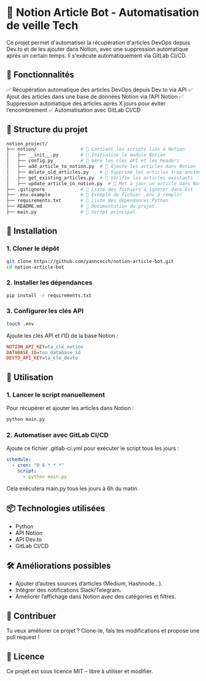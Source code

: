 # 🚀 Notion Article Bot - Automatisation de veille Tech
Ce projet permet d'automatiser la récupération d'articles DevOps depuis Dev.to et de les ajouter dans Notion, avec une suppression automatique après un certain temps. Il s'exécute automatiquement via GitLab CI/CD.

## 📌 Fonctionnalités
✅ Récupération automatique des articles DevOps depuis Dev.to via API
✅ Ajout des articles dans une base de données Notion via l’API Notion
✅ Suppression automatique des articles après X jours pour éviter l’encombrement
✅ Automatisation avec GitLab CI/CD

## 📂 Structure du projet

```bash
notion_project/
├── notion/                # 📂 Contient les scripts liés à Notion
│   ├── __init__.py        # 📌 Initialise le module Notion
│   ├── config.py          # 📌 Gère les clés API et les headers
│   ├── add_article_to_notion.py  # 📌 Ajoute les articles dans Notion
│   ├── delete_old_articles.py    # 📌 Supprime les articles trop anciens
│   ├── get_existing_articles.py  # 📌 Vérifie les articles existants
│   ├── update_article_in_notion.py  # 📌 Met à jour un article dans Notion
├── .gitignore             # 📌 Liste des fichiers à ignorer dans Git
├── .env.example           # 📌 Exemple de fichier .env à remplir
├── requirements.txt       # 📌 Liste des dépendances Python
├── README.md              # 📌 Documentation du projet
├── main.py                # 📌 Script principal
```

## 🔧 Installation

### 1. Cloner le dépôt
```bash
git clone https://github.com/yanncecch/notion-article-bot.git
cd notion-article-bot
```

### 2. Installer les dépendances
```bash
pip install -r requirements.txt
```

### 3. Configurer les clés API
```bash
touch .env
```

Ajoute les clés API et l’ID de la base Notion :

```ini
NOTION_API_KEY=ta_cle_notion
DATABASE_ID=ton_database_id
DEVTO_API_KEY=ta_cle_devto
```

## 🚀 Utilisation

### 1. Lancer le script manuellement

Pour récupérer et ajouter les articles dans Notion :

```bash
python main.py
```

### 2. Automatiser avec GitLab CI/CD
Ajoute ce fichier .gitlab-ci.yml pour exécuter le script tous les jours :

```yaml
schedule:
  - cron: "0 6 * * *"
    script:
      - python main.py
```

Cela exécutera main.py tous les jours à 6h du matin.

## 📦 Technologies utilisées
- Python
- API Notion
- API Dev.to
- GitLab CI/CD

## 🛠 Améliorations possibles
- Ajouter d’autres sources d’articles (Medium, Hashnode...).
- Intégrer des notifications Slack/Telegram.
- Améliorer l’affichage dans Notion avec des catégories et filtres.

## 📩 Contribuer
Tu veux améliorer ce projet ? Clone-le, fais tes modifications et propose une pull request !

## 📄 Licence
Ce projet est sous licence MIT – libre à utiliser et modifier.
